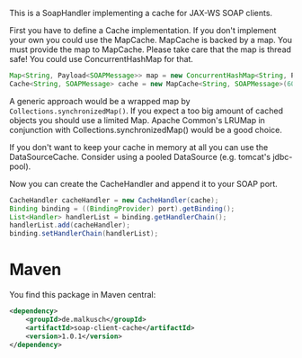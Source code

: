 This is a SoapHandler implementing a cache for JAX-WS SOAP clients.

First you have to define a Cache implementation. If you don't implement your own you
could use the MapCache. MapCache is backed by a map. You must provide the map to MapCache.
Please take care that the map is thread safe! You could use ConcurrentHashMap for that.

```java
Map<String, Payload<SOAPMessage>> map = new ConcurrentHashMap<String, Payload<SOAPMessage>>();
Cache<String, SOAPMessage> cache = new MapCache<String, SOAPMessage>(60, map);
```

A generic approach would be a wrapped map by ```Collections.synchronizedMap()```. If you expect a
too big amount of cached objects you should use a limited Map. Apache Common's LRUMap
in conjunction with Collections.synchronizedMap() would be a good choice.

If you don't want to keep your cache in memory at all you can use the DataSourceCache.
Consider using a pooled DataSource (e.g. tomcat's jdbc-pool).

Now you can create the CacheHandler and append it to your SOAP port.

```java
CacheHandler cacheHandler = new CacheHandler(cache);
Binding binding = ((BindingProvider) port).getBinding();
List<Handler> handlerList = binding.getHandlerChain();
handlerList.add(cacheHandler);
binding.setHandlerChain(handlerList);
```

# Maven
You find this package in Maven central:

```xml
<dependency>
    <groupId>de.malkusch</groupId>
    <artifactId>soap-client-cache</artifactId>
    <version>1.0.1</version>
</dependency>
```
